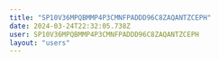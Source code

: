 ```yaml
---
title: "SP10V36MPQBMMP4P3CMNFPADDD96C8ZAQANTZCEPH"
date: 2024-03-24T22:32:05.738Z
user: SP10V36MPQBMMP4P3CMNFPADDD96C8ZAQANTZCEPH
layout: "users"
---
```

    